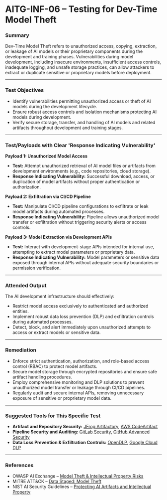 
# AITG-INF-06 – Testing for Dev-Time Model Theft

### Summary

Dev-Time Model Theft refers to unauthorized access, copying, extraction, or leakage of AI models or their proprietary components during the development and training phases. Vulnerabilities during model development, including insecure environments, insufficient access controls, inadequate logging, and unsafe storage practices, can allow attackers to extract or duplicate sensitive or proprietary models before deployment.

---

### Test Objectives

- Identify vulnerabilities permitting unauthorized access or theft of AI models during the development lifecycle.
- Ensure robust access controls and isolation mechanisms protecting AI models during development.
- Verify secure storage, transfer, and handling of AI models and related artifacts throughout development and training stages.

---

### Test/Payloads with Clear 'Response Indicating Vulnerability'

**Payload 1: Unauthorized Model Access**

- **Test:** Attempt unauthorized retrieval of AI model files or artifacts from development environments (e.g., code repositories, cloud storage).
- **Response Indicating Vulnerability:** Successful download, access, or duplication of model artifacts without proper authentication or authorization.

**Payload 2: Exfiltration via CI/CD Pipeline**

- **Test:** Manipulate CI/CD pipeline configurations to exfiltrate or leak model artifacts during automated processes.
- **Response Indicating Vulnerability:** Pipeline allows unauthorized model transfer or exfiltration without triggering security alerts or access controls.

**Payload 3: Model Extraction via Development APIs**

- **Test:** Interact with development-stage APIs intended for internal use, attempting to extract model parameters or proprietary data.
- **Response Indicating Vulnerability:** Model parameters or sensitive data exposed through internal APIs without adequate security boundaries or permission verification.

---

### Attended Output

The AI development infrastructure should effectively:

- Restrict model access exclusively to authenticated and authorized entities.
- Implement robust data loss prevention (DLP) and exfiltration controls during automated processes.
- Detect, block, and alert immediately upon unauthorized attempts to access or extract models or sensitive data.

---

### Remediation

- Enforce strict authentication, authorization, and role-based access control (RBAC) to protect model artifacts.
- Secure model storage through encrypted repositories and ensure safe artifact handling procedures.
- Employ comprehensive monitoring and DLP solutions to prevent unauthorized model transfer or leakage through CI/CD pipelines.
- Regularly audit and secure internal APIs, removing unnecessary exposure of sensitive or proprietary model data.

---

### Suggested Tools for This Specific Test

- **Artifact and Repository Security:** [JFrog Artifactory](https://jfrog.com/artifactory/), [AWS CodeArtifact](https://aws.amazon.com/codeartifact/)
- **Pipeline Security and Auditing:** [GitLab Security](https://about.gitlab.com/security/), [GitHub Advanced Security](https://github.com/features/security)
- **Data Loss Prevention & Exfiltration Controls:** [OpenDLP](https://github.com/ezarko/OpenDLP), [Google Cloud DLP](https://cloud.google.com/dlp)

---

### References

- OWASP AI Exchange – [Model Theft & Intellectual Property Risks](https://genai.owasp.org/)
- MITRE ATT&CK – [Data Staged: Model Theft](https://attack.mitre.org/techniques/T1074/)
- NIST AI Security Guidelines – [Protecting AI Artifacts and Intellectual Property](https://doi.org/10.6028/NIST.AI.100-2e2025)
